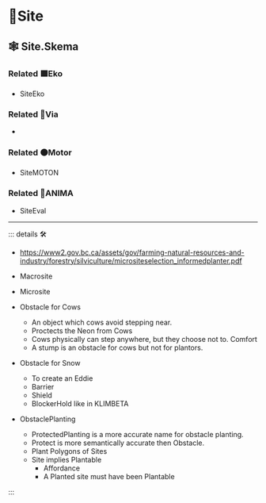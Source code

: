 # 🔻<via>Site</via>

## 🕸 Site.Skema

### Related 🟩<ekos>Eko</ekos>

- SiteEko

### Related 🔻<via>Via</via>

-

### Related 🟠<motor>Motor</motor>

- SiteMOTON

### Related 💜<anima>ANIMA</anima>

- SiteEval

---

<!-- =================================================== -->
<!-- =================================================== -->
<!-- =================================================== -->
<!-- =================================================== -->
<!-- =================================================== -->
::: details 🛠

- <https://www2.gov.bc.ca/assets/gov/farming-natural-resources-and-industry/forestry/silviculture/micrositeselection_informedplanter.pdf>

- Macrosite
- Microsite

- Obstacle for Cows

    - An object which cows avoid stepping near.
    - Proctects the Neon from Cows
    - Cows physically can step anywhere, but they choose not to. Comfort
    - A stump is an obstacle for cows but not for plantors.

- Obstacle for Snow
    - To create an Eddie
    - Barrier
    - Shield
    - <ekos>BlockerHold</ekos> like in KLIMBETA

- ObstaclePlanting

    - ProtectedPlanting is a more accurate name for obstacle planting.
    - Protect is more semantically accurate then Obstacle.
    - Plant Polygons of Sites
    - Site implies Plantable
        - Affordance
        - A Planted site must have been Plantable

:::
